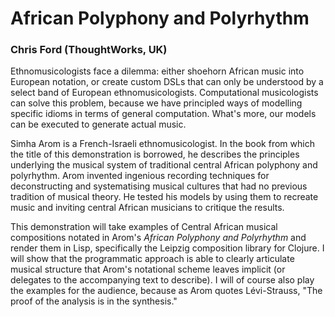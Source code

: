 
# African Polyphony and Polyrhythm

### Chris Ford (ThoughtWorks, UK)

Ethnomusicologists face a dilemma: either shoehorn African music into
European notation, or create custom DSLs that can only be understood by a
select band of European ethnomusicologists. Computational musicologists can
solve this problem, because we have principled ways of modelling specific
idioms in terms of general computation. What's more, our models can be
executed to generate actual music.

Simha Arom is a French-Israeli ethnomusicologist. In the book from which the title of this demonstration
is borrowed, he describes the principles underlying the musical system of
traditional central African polyphony and polyrhythm. Arom invented
ingenious recording techniques for deconstructing and systematising musical
cultures that had no previous tradition of musical theory. He tested his
models by using them to recreate music and inviting central African
musicians to critique the results.

This demonstration will take examples of
Central African musical compositions notated in Arom's _African Polyphony
and Polyrhythm_ and render them in Lisp, specifically the Leipzig
composition library for Clojure. I will show that the programmatic approach
is able to clearly articulate musical structure that Arom's notational
scheme leaves implicit (or delegates to the accompanying text to
describe).
I will of course also play the examples for the audience, because
as Arom quotes Lévi-Strauss, "The proof of the analysis is in the
synthesis."


